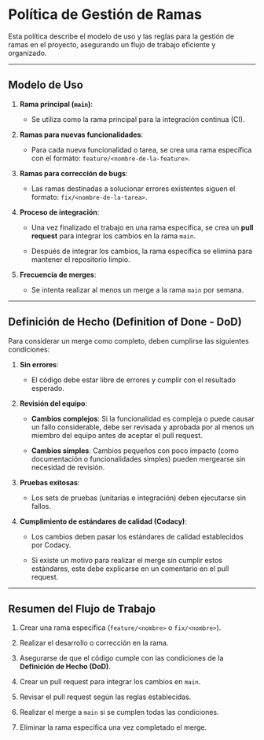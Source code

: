 
# Política de Gestión de Ramas

Esta política describe el modelo de uso y las reglas para la gestión de ramas en el proyecto, asegurando un flujo de trabajo eficiente y organizado.

---

## **Modelo de Uso**

1. **Rama principal (`main`)**:

   - Se utiliza como la rama principal para la integración continua (CI).

2. **Ramas para nuevas funcionalidades**:

   - Para cada nueva funcionalidad o tarea, se crea una rama específica con el formato: `feature/<nombre-de-la-feature>`.

3. **Ramas para corrección de bugs**:

   - Las ramas destinadas a solucionar errores existentes siguen el formato: `fix/<nombre-de-la-tarea>`.

4. **Proceso de integración**:

   - Una vez finalizado el trabajo en una rama específica, se crea un **pull request** para integrar los cambios en la rama `main`.

   - Después de integrar los cambios, la rama específica se elimina para mantener el repositorio limpio.

5. **Frecuencia de merges**:

   - Se intenta realizar al menos un merge a la rama `main` por semana.

---

## **Definición de Hecho (Definition of Done - DoD)**

Para considerar un merge como completo, deben cumplirse las siguientes condiciones:

1. **Sin errores**:

   - El código debe estar libre de errores y cumplir con el resultado esperado.

2. **Revisión del equipo**:

   - **Cambios complejos**: Si la funcionalidad es compleja o puede causar un fallo considerable, debe ser revisada y aprobada por al menos un miembro del equipo antes de aceptar el pull request.

   - **Cambios simples**: Cambios pequeños con poco impacto (como documentación o funcionalidades simples) pueden mergearse sin necesidad de revisión.

3. **Pruebas exitosas**:

   - Los sets de pruebas (unitarias e integración) deben ejecutarse sin fallos.

4. **Cumplimiento de estándares de calidad (Codacy)**:

   - Los cambios deben pasar los estándares de calidad establecidos por Codacy.

   - Si existe un motivo para realizar el merge sin cumplir estos estándares, este debe explicarse en un comentario en el pull request.

---

## **Resumen del Flujo de Trabajo**

1. Crear una rama específica (`feature/<nombre>` o `fix/<nombre>`).

2. Realizar el desarrollo o corrección en la rama.

3. Asegurarse de que el código cumple con las condiciones de la **Definición de Hecho (DoD)**.

4. Crear un pull request para integrar los cambios en `main`.

5. Revisar el pull request según las reglas establecidas.

6. Realizar el merge a `main` si se cumplen todas las condiciones.

7. Eliminar la rama específica una vez completado el merge.
